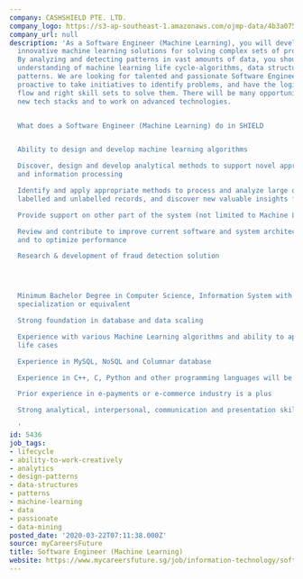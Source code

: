 ```yaml
---
company: CASHSHIELD PTE. LTD.
company_logo: https://s3-ap-southeast-1.amazonaws.com/ojmp-data/4b3a075b52dee885a88194293cbc0637/cashshield.jpg
company_url: null
description: 'As a Software Engineer (Machine Learning), you will develop and leverage
  innovative machine learning solutions for solving complex sets of problems and applications.
  By analyzing and detecting patterns in vast amounts of data, you should have a good
  understanding of machine learning life cycle-algorithms, data structures and design
  patterns. We are looking for talented and passionate Software Engineers who are
  proactive to take initiatives to identify problems, and have the logical thought
  flow and right skill sets to solve them. There will be many opportunities to explore
  new tech stacks and to work on advanced technologies.


  What does a Software Engineer (Machine Learning) do in SHIELD


  Ability to design and develop machine learning algorithms

  Discover, design and develop analytical methods to support novel approaches of data
  and information processing

  Identify and apply appropriate methods to process and analyze large data-sets of
  labelled and unlabelled records, and discover new valuable insights for the system

  Provide support on other part of the system (not limited to Machine Learning)

  Review and contribute to improve current software and system architecture for stability
  and to optimize performance

  Research & development of fraud detection solution




  Minimum Bachelor Degree in Computer Science, Information System with Machine Learning
  specialization or equivalent

  Strong foundation in database and data scaling

  Experience with various Machine Learning algorithms and ability to apply in real
  life cases

  Experience in MySQL, NoSQL and Columnar database

  Experience in C++, C, Python and other programming languages will be an advantage

  Prior experience in e-payments or e-commerce industry is a plus

  Strong analytical, interpersonal, communication and presentation skills

  '
id: 5436
job_tags:
- lifecycle
- ability-to-work-creatively
- analytics
- design-patterns
- data-structures
- patterns
- machine-learning
- data
- passionate
- data-mining
posted_date: '2020-03-22T07:11:38.000Z'
source: myCareersFuture
title: Software Engineer (Machine Learning)
website: https://www.mycareersfuture.sg/job/information-technology/software-engineer-b77d23c4cec76fd5d6e900d4655778d5
---
```

